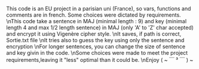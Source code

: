 This code is an EU project in a parisian uni (France), so vars, functions and comments are in french. Some choices were dictated by requirements. 
\nThis code take a sentence in MAJ (minimal length : 9) and key (minimal length 4 and max 1/2 length sentence) in MAJ (only 'A' to 'Z' char accepted) and encrypt it using Vigenère cipher style.
\nIt saves, if path is correct, Sortie.txt file
\nIt tries also to guess the key using only the sentence and encryption
\nFor longer sentences, you can change the size of sentence and key givin in the code. 
\nSome choices were made to meet the project requirements,leaving it "less" optimal than it could be.
\nEnjoy ( ~ ￣ ³ ￣ ) ~
